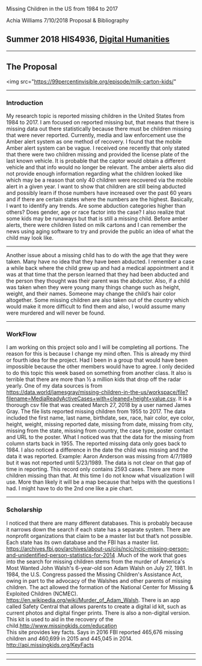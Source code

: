 Missing Children in the US from 1984 to 2017

Achia Williams
7/10/2018
Proposal & Bibliography
## Summer 2018 HIS4936, [Digital Humanities ](http://hacking-history.readthedocs.io)

---
## The Proposal
<img src="https://99percentinvisible.org/episode/milk-carton-kids/"

---
### Introduction
My research topic is reported missing children in the United States from 1984 to 2017. I am focused on reported missing but, that means that there is missing data out there statistically because there must be children missing that were never reported. Currently, media and law enforcement use the Amber alert system as one method of recovery. I found that the mobile Amber alert system can be vague. I received one recently that only stated that there were two children missing and provided the license plate of the last known vehicle. It is probable that the captor would obtain a different vehicle and that info would no longer be relevant. The amber alerts also did not provide enough information regarding what the children looked like which may be a reason that only 40 children were recovered via the mobile alert in a given year.  I want to show that children are still being abducted and possibly learn if those numbers have increased over the past 60 years and if there are certain states where the numbers are the highest. Basically, I want to identify any trends. Are some abduction categories higher than others? Does gender, age or race factor into the case? I also realize that some kids may be runaways but that is still a missing child. Before amber alerts, there were children listed on milk cartons and I can remember the news using aging software to try and provide the public an idea of what the child may look like. 

---
Another issue about a missing child has to do with the age that they were taken. Many have no idea that they have been abducted. I remember a case a while back where the child grew up and had a medical appointment and it was at that time that the person learned that they had been abducted and the person they thought was their parent was the abductor. Also, if a child was taken when they were young many things change such as height, weight, and their names. Someone may change the child’s hair color altogether. Some missing children are also taken out of the country which would make it more difficult to find them and also, I would assume many were murdered and will never be found. 

---
### WorkFlow

I am working on this project solo and I will be completing all portions. The reason for this is because I change my mind often. This is already my third or fourth idea for the project. Had I been in a group that would have been impossible because the other members would have to agree. I only decided to do this topic this week based on something from another class. It also is terrible that there are more than ½ a million kids that drop off the radar yearly. 
One of my data sources is from https://data.world/jamesgray/missing-children-in-the-us/workspace/file?filename=MediaReadyActiveCases+with+cleaned+height+value.csv. It is a thorough csv file that was created March 27, 2018 by a user named James Gray. The file lists reported missing children from 1955 to 2017. The data included the first name, last name, birthdate, sex, race, hair color, eye color, height, weight, missing reported date, missing from date, missing from city, missing from the state, missing from country, the case type, poster contact and URL to the poster. What I noticed was that the data for the missing from column starts back in 1955. The reported missing data only goes back to 1984. I also noticed a difference in the date the child was missing and the data it was reported.  Example: Aaron Anderson was missing from 4/7/1989 but it was not reported until 5/23/1989. The data is not clear on that gap of time in reporting. This record only contains 2593 cases. There are more children missing than that. At this time I do not know what visualization I will use. More than likely it will be a map because that helps with the questions I had. I might have to do the 2nd one like a pie chart. 

---
### Scholarship
I noticed that there are many different databases. This is probably because it narrows down the search if each state has a separate system. There are nonprofit organizations that claim to be a master list but that’s not possible. Each state has its own database and the FBI has a master list. https://archives.fbi.gov/archives/about-us/cjis/ncic/ncic-missing-person-and-unidentified-person-statistics-for-2014 .Much of the work that goes into the search for missing children stems from the murder of America's Most Wanted John Walsh's 6-year-old son Adam Walsh on July 27, 1981. In 1984, the U.S. Congress passed the Missing Children's Assistance Act, owing in part to the advocacy of the Walshes and other parents of missing children. The act allowed the formation of the National Center for Missing & Exploited Children (NCMEC). https://en.wikipedia.org/wiki/Murder_of_Adam_Walsh.
There is an app called Safety Central that allows parents to create a digital id kit, such as current photos and digital finger prints. There is also a non-digital version. This kit is used to aid in the recovery of the child.http://www.missingkids.com/education  
This site provides key facts. Says in 2016 FBI reported 465,676 missing children and 460,699 in 2015 and 445,045 in 2014. http://api.missingkids.org/KeyFacts



---




---

